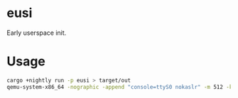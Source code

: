 # eusi
Early userspace init.

# Usage
```bash
cargo +nightly run -p eusi > target/out
qemu-system-x86_64 -nographic -append "console=ttyS0 nokaslr" -m 512 -kernel /boot/vmlinuz-linux -initrd target/out
```
